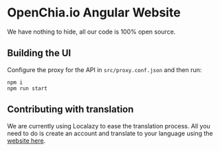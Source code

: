 # OpenChia.io Angular Website

We have nothing to hide, all our code is 100% open source.

## Building the UI

Configure the proxy for the API in `src/proxy.conf.json` and then run:

```
npm i
npm run start
```

## Contributing with translation

We are currently using Localazy to ease the translation process.
All you need to do is create an account and translate to your language using the [website here][1].

[1]: https://localazy.com/p/openchia

